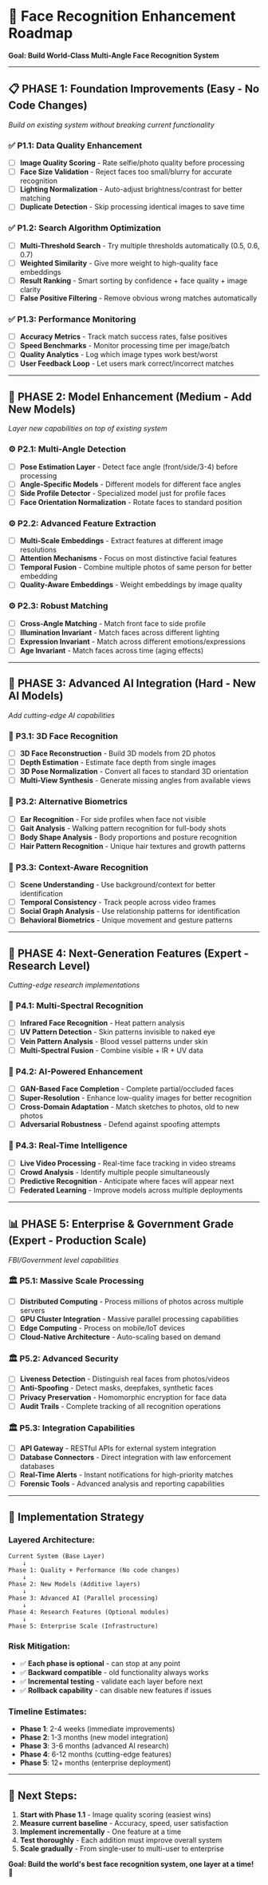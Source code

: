 # 🚀 Face Recognition Enhancement Roadmap
**Goal: Build World-Class Multi-Angle Face Recognition System**

---

## 📋 **PHASE 1: Foundation Improvements** (Easy - No Code Changes)
*Build on existing system without breaking current functionality*

### ✅ **P1.1: Data Quality Enhancement**
- [ ] **Image Quality Scoring** - Rate selfie/photo quality before processing
- [ ] **Face Size Validation** - Reject faces too small/blurry for accurate recognition  
- [ ] **Lighting Normalization** - Auto-adjust brightness/contrast for better matching
- [ ] **Duplicate Detection** - Skip processing identical images to save time

### ✅ **P1.2: Search Algorithm Optimization**
- [ ] **Multi-Threshold Search** - Try multiple thresholds automatically (0.5, 0.6, 0.7)
- [ ] **Weighted Similarity** - Give more weight to high-quality face embeddings
- [ ] **Result Ranking** - Smart sorting by confidence + face quality + image clarity
- [ ] **False Positive Filtering** - Remove obvious wrong matches automatically

### ✅ **P1.3: Performance Monitoring** 
- [ ] **Accuracy Metrics** - Track match success rates, false positives
- [ ] **Speed Benchmarks** - Monitor processing time per image/batch
- [ ] **Quality Analytics** - Log which image types work best/worst
- [ ] **User Feedback Loop** - Let users mark correct/incorrect matches

---

## 🔧 **PHASE 2: Model Enhancement** (Medium - Add New Models)
*Layer new capabilities on top of existing system*

### ⚙️ **P2.1: Multi-Angle Detection**
- [ ] **Pose Estimation Layer** - Detect face angle (front/side/3-4) before processing
- [ ] **Angle-Specific Models** - Different models for different face angles
- [ ] **Side Profile Detector** - Specialized model just for profile faces
- [ ] **Face Orientation Normalization** - Rotate faces to standard position

### ⚙️ **P2.2: Advanced Feature Extraction**
- [ ] **Multi-Scale Embeddings** - Extract features at different image resolutions
- [ ] **Attention Mechanisms** - Focus on most distinctive facial features
- [ ] **Temporal Fusion** - Combine multiple photos of same person for better embedding
- [ ] **Quality-Aware Embeddings** - Weight embeddings by image quality

### ⚙️ **P2.3: Robust Matching**
- [ ] **Cross-Angle Matching** - Match front face to side profile
- [ ] **Illumination Invariant** - Match faces across different lighting
- [ ] **Expression Invariant** - Match across different emotions/expressions
- [ ] **Age Invariant** - Match faces across time (aging effects)

---

## 🧠 **PHASE 3: Advanced AI Integration** (Hard - New AI Models)
*Add cutting-edge AI capabilities*

### 🤖 **P3.1: 3D Face Recognition**
- [ ] **3D Face Reconstruction** - Build 3D models from 2D photos
- [ ] **Depth Estimation** - Estimate face depth from single images
- [ ] **3D Pose Normalization** - Convert all faces to standard 3D orientation
- [ ] **Multi-View Synthesis** - Generate missing angles from available views

### 🤖 **P3.2: Alternative Biometrics**
- [ ] **Ear Recognition** - For side profiles when face not visible
- [ ] **Gait Analysis** - Walking pattern recognition for full-body shots
- [ ] **Body Shape Analysis** - Body proportions and posture recognition
- [ ] **Hair Pattern Recognition** - Unique hair textures and growth patterns

### 🤖 **P3.3: Context-Aware Recognition**
- [ ] **Scene Understanding** - Use background/context for better identification
- [ ] **Temporal Consistency** - Track people across video frames
- [ ] **Social Graph Analysis** - Use relationship patterns for identification
- [ ] **Behavioral Biometrics** - Unique movement and gesture patterns

---

## 🌟 **PHASE 4: Next-Generation Features** (Expert - Research Level)
*Cutting-edge research implementations*

### 🔬 **P4.1: Multi-Spectral Recognition**
- [ ] **Infrared Face Recognition** - Heat pattern analysis
- [ ] **UV Pattern Detection** - Skin patterns invisible to naked eye
- [ ] **Vein Pattern Analysis** - Blood vessel patterns under skin
- [ ] **Multi-Spectral Fusion** - Combine visible + IR + UV data

### 🔬 **P4.2: AI-Powered Enhancement**
- [ ] **GAN-Based Face Completion** - Complete partial/occluded faces
- [ ] **Super-Resolution** - Enhance low-quality images for better recognition
- [ ] **Cross-Domain Adaptation** - Match sketches to photos, old to new photos
- [ ] **Adversarial Robustness** - Defend against spoofing attempts

### 🔬 **P4.3: Real-Time Intelligence**
- [ ] **Live Video Processing** - Real-time face tracking in video streams
- [ ] **Crowd Analysis** - Identify multiple people simultaneously
- [ ] **Predictive Recognition** - Anticipate where faces will appear next
- [ ] **Federated Learning** - Improve models across multiple deployments

---

## 📊 **PHASE 5: Enterprise & Government Grade** (Expert - Production Scale)
*FBI/Government level capabilities*

### 🏛️ **P5.1: Massive Scale Processing**
- [ ] **Distributed Computing** - Process millions of photos across multiple servers
- [ ] **GPU Cluster Integration** - Massive parallel processing capabilities
- [ ] **Edge Computing** - Process on mobile/IoT devices
- [ ] **Cloud-Native Architecture** - Auto-scaling based on demand

### 🏛️ **P5.2: Advanced Security**
- [ ] **Liveness Detection** - Distinguish real faces from photos/videos
- [ ] **Anti-Spoofing** - Detect masks, deepfakes, synthetic faces
- [ ] **Privacy Preservation** - Homomorphic encryption for face data
- [ ] **Audit Trails** - Complete tracking of all recognition operations

### 🏛️ **P5.3: Integration Capabilities**
- [ ] **API Gateway** - RESTful APIs for external system integration
- [ ] **Database Connectors** - Direct integration with law enforcement databases
- [ ] **Real-Time Alerts** - Instant notifications for high-priority matches
- [ ] **Forensic Tools** - Advanced analysis and reporting capabilities

---

## 🎯 **Implementation Strategy**

### **Layered Architecture:**
```
Current System (Base Layer)
    ↓
Phase 1: Quality + Performance (No code changes)
    ↓  
Phase 2: New Models (Additive layers)
    ↓
Phase 3: Advanced AI (Parallel processing)
    ↓
Phase 4: Research Features (Optional modules)
    ↓
Phase 5: Enterprise Scale (Infrastructure)
```

### **Risk Mitigation:**
- ✅ **Each phase is optional** - can stop at any point
- ✅ **Backward compatible** - old functionality always works
- ✅ **Incremental testing** - validate each layer before next
- ✅ **Rollback capability** - can disable new features if issues

### **Timeline Estimates:**
- **Phase 1**: 2-4 weeks (immediate improvements)
- **Phase 2**: 1-3 months (new model integration)  
- **Phase 3**: 3-6 months (advanced AI research)
- **Phase 4**: 6-12 months (cutting-edge features)
- **Phase 5**: 12+ months (enterprise deployment)

---

## 🚀 **Next Steps:**
1. **Start with Phase 1.1** - Image quality scoring (easiest wins)
2. **Measure current baseline** - Accuracy, speed, user satisfaction
3. **Implement incrementally** - One feature at a time
4. **Test thoroughly** - Each addition must improve overall system
5. **Scale gradually** - From single-user to multi-user to enterprise

**Goal: Build the world's best face recognition system, one layer at a time!** 🌟
